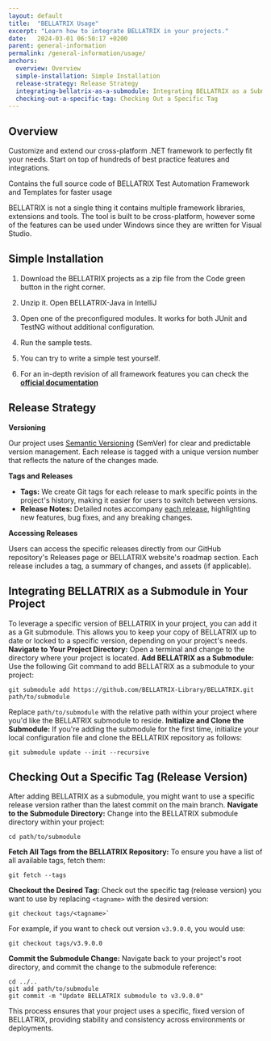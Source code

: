 ```yaml
---
layout: default
title:  "BELLATRIX Usage"
excerpt: "Learn how to integrate BELLATRIX in your projects."
date:   2024-03-01 06:50:17 +0200
parent: general-information
permalink: /general-information/usage/
anchors:
  overview: Overview
  simple-installation: Simple Installation
  release-strategy: Release Strategy
  integrating-bellatrix-as-a-submodule: Integrating BELLATRIX as a Submodule
  checking-out-a-specific-tag: Checking Out a Specific Tag
---
```

Overview
--------
Customize and extend our cross-platform .NET framework to perfectly fit your needs. Start on top of hundreds of best practice features and integrations.

Contains the full source code of BELLATRIX Test Automation Framework and Templates for faster usage

BELLATRIX is not a single thing it contains multiple framework libraries, extensions and tools. The tool is built to be cross-platform, however some of the features can be used under Windows since they are written for Visual Studio.

Simple Installation
------------------
1. Download the BELLATRIX projects as a zip file from the Code green button in the right corner.
2. Unzip it. Open BELLATRIX-Java in IntelliJ
3. Open one of the preconfigured modules. It works for both JUnit and TestNG without additional configuration.

4. Run the sample tests.
5. You can try to write a simple test yourself.
6. For an in-depth revision of all framework features you can check the [**official documentation**](http://docs.java.bellatrix.solutions/web-automation/)

Release Strategy
--------
**Versioning**

Our project uses [Semantic Versioning](https://semver.org/) (SemVer) for clear and predictable version management. Each release is tagged with a unique version number that reflects the nature of the changes made.

**Tags and Releases**
-   **Tags:** We create Git tags for each release to mark specific points in the project's history, making it easier for users to switch between versions.
-   **Release Notes:** Detailed notes accompany [each release](https://bellatrix.solutions/roadmap/release-3-9-0-0-lyra/), highlighting new features, bug fixes, and any breaking changes.

**Accessing Releases**

Users can access the specific releases directly from our GitHub repository's Releases page or BELLATRIX website's roadmap section. Each release includes a tag, a summary of changes, and assets (if applicable).

Integrating BELLATRIX as a Submodule in Your Project
--------
To leverage a specific version of BELLATRIX in your project, you can add it as a Git submodule. This allows you to keep your copy of BELLATRIX up to date or locked to a specific version, depending on your project's needs.
**Navigate to Your Project Directory:** Open a terminal and change to the directory where your project is located.
**Add BELLATRIX as a Submodule:** Use the following Git command to add BELLATRIX as a submodule to your project:
```
git submodule add https://github.com/BELLATRIX-Library/BELLATRIX.git path/to/submodule
``` 
Replace `path/to/submodule` with the relative path within your project where you'd like the BELLATRIX submodule to reside.
**Initialize and Clone the Submodule:** If you're adding the submodule for the first time, initialize your local configuration file and clone the BELLATRIX repository as follows:
```
git submodule update --init --recursive
```

Checking Out a Specific Tag (Release Version)
--------
After adding BELLATRIX as a submodule, you might want to use a specific release version rather than the latest commit on the main branch.
**Navigate to the Submodule Directory:** Change into the BELLATRIX submodule directory within your project:
```
cd path/to/submodule
```
**Fetch All Tags from the BELLATRIX Repository:** To ensure you have a list of all available tags, fetch them:
```
git fetch --tags
```
**Checkout the Desired Tag:** Check out the specific tag (release version) you want to use by replacing `<tagname>` with the desired version:
```   
git checkout tags/<tagname>` 
```
For example, if you want to check out version `v3.9.0.0`, you would use:
```
git checkout tags/v3.9.0.0
```
**Commit the Submodule Change:** Navigate back to your project's root directory, and commit the change to the submodule reference:
```
cd ../..
git add path/to/submodule
git commit -m "Update BELLATRIX submodule to v3.9.0.0"
```
This process ensures that your project uses a specific, fixed version of BELLATRIX, providing stability and consistency across environments or deployments.